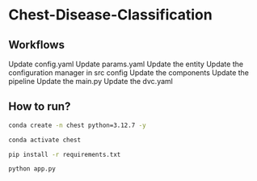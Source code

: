# Chest-Disease-Classification

## Workflows

Update config.yaml
Update params.yaml
Update the entity
Update the configuration manager in src config
Update the components
Update the pipeline
Update the main.py
Update the dvc.yaml

## How to run?

```bash
conda create -n chest python=3.12.7 -y
```

```bash
conda activate chest
```

```bash
pip install -r requirements.txt
```

```bash
python app.py
```